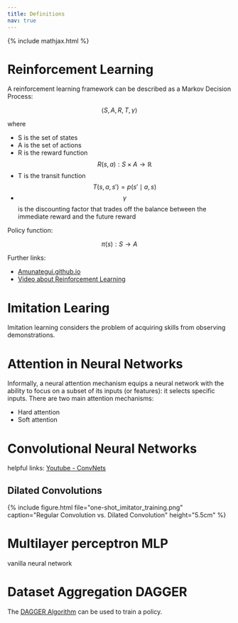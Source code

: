 ```yaml
---
title: Definitions
nav: true
---
```


{% include mathjax.html %}

# Reinforcement Learning
<!-- drawn from https://blog.statsbot.co/introduction-to-imitation-learning-32334c3b1e7a -->
A reinforcement learning framework can be described as a Markov Decision Process:

$$ \langle S,A,R,T,\gamma \rangle $$

where
- S is the set of states
- A is the set of actions
- R is the reward function $$R(s,a):S \times A \rightarrow \mathbb{R}$$
- T is the transit function $$ T(s,a,s')=p(s' \mid a,s) $$
- $$\gamma$$ is the discounting factor that trades off the balance between the immediate reward and the future reward

Policy function:

$$\pi(s):S \rightarrow A$$

Further links:

- <a href="http://amunategui.github.io/reinforcement-learning/">Amunategui.github.io</a>
- <a href="https://www.youtube.com/watch?v=nSxaG_Kjw_w">Video about Reinforcement Learning</a>&nbsp;

# Imitation Learing
<!-- drawn from one-shot-learning paper -->
Imitation learning considers the problem of acquiring skills from observing demonstrations.

# Attention in Neural Networks
<!-- drawn from http://akosiorek.github.io/ml/2017/10/14/visual-attention.html -->
Informally, a neural attention mechanism equips a neural network with the ability to focus on a subset of its inputs (or features): it selects specific inputs.
There are two main attention mechanisms:
- Hard attention
- Soft attention

# Convolutional Neural Networks
helpful links:
<a href="https://www.youtube.com/watch?v=FmpDIaiMIeA">Youtube - ConvNets</a>

## Dilated Convolutions
<!-- drawn from https://www.youtube.com/watch?v=cGkjH_c4SwI -->
{% include figure.html file="one-shot_imitator_training.png" caption="Regular Convolution vs. Dilated Convolution" height="5.5cm" %}

# Multilayer perceptron MLP
vanilla neural network

# Dataset Aggregation DAGGER
The [DAGGER Algorithm](files/a_reduction_of_imitation_learning_and_structured_prediction.pdf) can be used to train a policy.



<!---
{% include figure.html file="topless_configuration/topless_step_17.jpg" height="6.5cm" %}
&nbsp;
-->
<!--  This table was created with http://tableizer.journalistopia.com 
<figure>
{% include table_style.html %}
<table class="tableizer-table"  cellspacing="0">
<thead><tr class="tableizer-firstrow"><th>Radiometric Units</th><th>Symbol</th><th>Unit</th><th>Photometric Units</th><th>Symbol</th><th>Unit</th><th>Description</th></tr></thead><tbody>
 <tr><td>Radiant power</td><td>$$P$$</td><td>Watts [W]</td><td>Luminous flux</td><td>$$F$$</td><td>Lumens [lm]</td><td>total perceived power of light</td></tr>
 <tr><td>Radiant intensity</td><td>$$I$$</td><td>Watts per steradian [W/ster]</td><td>Luminous intensity</td><td>$$I_v$$</td><td>Candelas [cd = lm/ster]</td><td>perceived power emitted by a light source in a particular direction per unit solid angle</td></tr>
 <tr><td>Irradiance</td><td>$$E$$</td><td>Watts per square metre [W/m2]</td><td>Illuminance</td><td>$$E_v$$</td><td>Lux [lx = lm/m2]</td><td>total luminous flux incident on a surface, per unit area</td></tr>
</tbody></table>
</figure>
<figcaption>Overview of important optical quantities <a href="">(source)</a></figcaption>

<br>

-->
